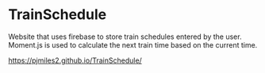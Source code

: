 # TrainSchedule

Website that uses firebase to store train schedules entered by the user. Moment.js is used to calculate the next train time based on the current time.

https://pjmiles2.github.io/TrainSchedule/
